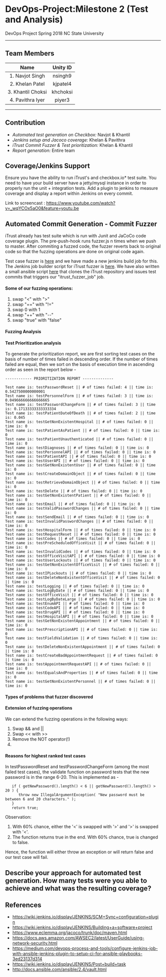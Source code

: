 # DevOps-Project:Milestone 2 (Test and Analysis)
DevOps Project Spring 2018 NC State University

----------------------------------------   
## Team Members
|Name | Unity ID |
| :---: | :---: |
|1. Navjot Singh |       nsingh9|
|2. Khelan Patel     |        kjpatel4|
|3. Khantil Choksi|        khchoksi|
|4. Pavithra Iyer    |       piyer3|

----------------------------------------------------------------------------------

## Contribution 
   * *Automated test generation on Checkbox:*  Navjot & Khantil 
   * *Jenkins setup and Jacoco coverage:* Khelan & Pavithra
   * *iTrust Commit Fuzzer & Test prioritization:* Khelan & Khantil  
   * *Report generation:* Entire team
   
## Coverage/Jenkins Support

Ensure you have the ability to run iTrust's and checkbox.io* test suite. You need to have your build server have a jetty/mysql instance in order to properly run the unit + integration tests. Add a plugin to jenkins to measure coverage and display a report within Jenkins on every commit.

Link to screencast : https://www.youtube.com/watch?v=_wqYCOx5aO0&feature=youtu.be

## Automated Commit Generation - Commit Fuzzer

iTrust already has test suite which is run with Junit and JaCoCo code coverage plugin. The pre-push-hook runs fuzzer.js n times when we push to master. After commiting a fuzzed code, the fuzzer reverts back to original code so that the fuzzing operations are done on original code again.

Test case fuzzer is [here](Fuzzer/fuzzer.js) and we have made a new jenkins build job for this. The Jenkins job builder script for iTrust fuzzer is [here](roles/create_jobs/templates/itrust_fuzzing.yml). We have also written a small ansible script [here](fuzzing.yml) that clones the iTrust repository and issues test commits that triggers our "itrust_fuzzer_job" job.

#### Some of our fuzzing operations: 

1. swap "<" with ">"
2. swap "==" with "!="
3. swap 0 with 1
4. swap "++" with "--"
5. swap "true" with "false"

#### Fuzzing Analysis

#### Test Prioritization analysis
To generate the prioritization report, we are first sorting test cases on the basis of number of times failed in descending order. If the number of times failed are equal, then we sort on the basis of execution time in ascending order as seen in the report below - 
```
------------ PRIORITIZATION REPORT -------------- 

Test name is: testPasswordReset || # of times failed: 4 || time is: 0.5427500000000001
Test name is: testPersonnelForm || # of times failed: 3 || time is: 0.049666666666666665
Test name is: testPasswordChangeForm || # of times failed: 3 || time is: 0.17133333333333334
Test name is: testPatientDateOfDeath || # of times failed: 2 || time is: 0.045
Test name is: testGetNonExistentHospital || # of times failed: 0 || time is: 0
Test name is: testPatientAsPatient || # of times failed: 0 || time is: 0
Test name is: testPatientUnauthenticated || # of times failed: 0 || time is: 0
Test name is: testDiagnoses || # of times failed: 0 || time is: 0
Test name is: testPersonnelAPI || # of times failed: 0 || time is: 0
Test name is: testPatientAPI || # of times failed: 0 || time is: 0
Test name is: testUserAPI || # of times failed: 0 || time is: 0
Test name is: testGetNonExistentUser || # of times failed: 0 || time is: 0
Test name is: testCreateDomainObject || # of times failed: 0 || time is: 0
Test name is: testRetrieveDomainObject || # of times failed: 0 || time is: 0
Test name is: testDelete || # of times failed: 0 || time is: 0
Test name is: testGetNonExistentPatient || # of times failed: 0 || time is: 0
Test name is: testEmail || # of times failed: 0 || time is: 0
Test name is: testValidPasswordChanges || # of times failed: 0 || time is: 0
Test name is: testSendEmail || # of times failed: 0 || time is: 0
Test name is: testInvalidPasswordChanges || # of times failed: 0 || time is: 0
Test name is: testHospitalForm || # of times failed: 0 || time is: 0
Test name is: testRequestReset || # of times failed: 0 || time is: 0
Test name is: testCodes || # of times failed: 0 || time is: 0
Test name is: testPreScheduledOfficeVisit || # of times failed: 0 || time is: 0
Test name is: testInvalidCodes || # of times failed: 0 || time is: 0
Test name is: testOfficeVisitAPI || # of times failed: 0 || time is: 0
Test name is: testUserLockouts || # of times failed: 0 || time is: 0
Test name is: testGetNonExistentOfficeVisit || # of times failed: 0 || time is: 0
Test name is: testIPLockouts || # of times failed: 0 || time is: 0
Test name is: testDeleteNonExistentOfficeVisit || # of times failed: 0 || time is: 0
Test name is: testLogging || # of times failed: 0 || time is: 0
Test name is: testLogByDate || # of times failed: 0 || time is: 0
Test name is: testOfficeVisit || # of times failed: 0 || time is: 0
Test name is: testLogByDateLarge || # of times failed: 0 || time is: 0
Test name is: testEnumAPI || # of times failed: 0 || time is: 0
Test name is: testCodeAPI || # of times failed: 0 || time is: 0
Test name is: testDrugAPI || # of times failed: 0 || time is: 0
Test name is: testHospitalAPI || # of times failed: 0 || time is: 0
Test name is: testGetNonExistentAppointment || # of times failed: 0 || time is: 0
Test name is: testPrescriptionAPI || # of times failed: 0 || time is: 0
Test name is: testFieldValidation || # of times failed: 0 || time is: 0
Test name is: testDeleteNonExistentAppointment || # of times failed: 0 || time is: 0
Test name is: testCreateBadAppointmentRequest || # of times failed: 0 || time is: 0
Test name is: testAppointmentRequestAPI || # of times failed: 0 || time is: 0
Test name is: testEqualsAndProperties || # of times failed: 0 || time is: 0
Test name is: testGetNonExistentPersonnel || # of times failed: 0 || time is: 0
```
#### Types of problems that fuzzer discovered

#### Extension of fuzzing operations

We can extend the fuzzing operations in the following ways:
1. Swap && and ||
2. Swap << with >>
3. Remove the NOT operator(!)
4. 

#### Reasons for highest ranked test cases

In testPasswordReset and testPasswordChangeForm (among the most failed test cases), the validate function on password tests that the new password is in the range 6-20. This is implemented as -
```
   if ( getNewPassword().length() < 6 || getNewPassword().length() > 20 ) {
      throw new IllegalArgumentException( "New password must be between 6 and 20 characters." );
   }
   return true;
```       
Observation:
1. With 60% chance, either the '<' is swapped with '>' and '>' is swapped with '<'. 
2. The function returns true in the end. With 60% chance, true is changed to false. 

Hence, the function will either throw an exception or will return false and our test case will fail.

## Describe your approach for automated test generation. How many tests were you able to achieve and what was the resulting coverage?


## References  
   * https://wiki.jenkins.io/display/JENKINS/SCM+Sync+configuration+plugin
   * https://wiki.jenkins.io/display/JENKINS/Building+a+software+project
   * https://www.eclemma.org/jacoco/trunk/doc/maven.html
   * https://docs.aws.amazon.com/AWSEC2/latest/UserGuide/using-network-security.html    
   * https://medium.com/devops-process-and-tools/configure-jenkins-job-with-ansible-jenkins-plugin-to-setup-ci-for-ansible-playbooks-3ed23137d314  
   * https://wiki.jenkins.io/display/JENKINS/Post+build+task  
   * http://docs.ansible.com/ansible/2.4/vault.html 

